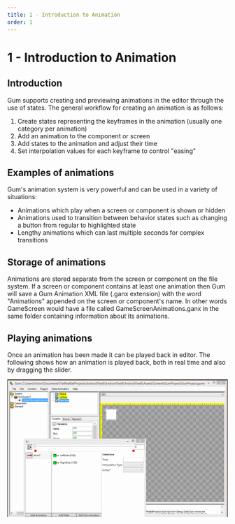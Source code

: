 ```yaml
---
title: 1 - Introduction to Animation
order: 1
---
```


# 1 - Introduction to Animation

## Introduction

Gum supports creating and previewing animations in the editor through the use of states. The general workflow for creating an animation is as follows:

1. Create states representing the keyframes in the animation \(usually one category per animation\)
2. Add an animation to the component or screen
3. Add states to the animation and adjust their time
4. Set interpolation values for each keyframe to control "easing"

## Examples of animations

Gum's animation system is very powerful and can be used in a variety of situations:

* Animations which play when a screen or component is shown or hidden
* Animations used to transition between behavior states such as changing a button from regular to highlighted state
* Lengthy animations which can last multiple seconds for complex transitions

## Storage of animations

Animations are stored separate from the screen or component on the file system. If a screen or component contains at least one animation then Gum will save a Gum Animation XML file \(.ganx extension\) with the word "Animations" appended on the screen or component's name. In other words GameScreen would have a file called GameScreenAnimations.ganx in the same folder containing information about its animations.

## Playing animations

Once an animation has been made it can be played back in editor. The following shows how an animation is played back, both in real time and also by dragging the slider.

![](../.gitbook/assets/PlayAnimationsGum.gif)

